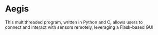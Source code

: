 # Aegis
 This multithreaded program, written in Python and C, allows users to connect and interact with sensors remotely, leveraging a Flask-based GUI
